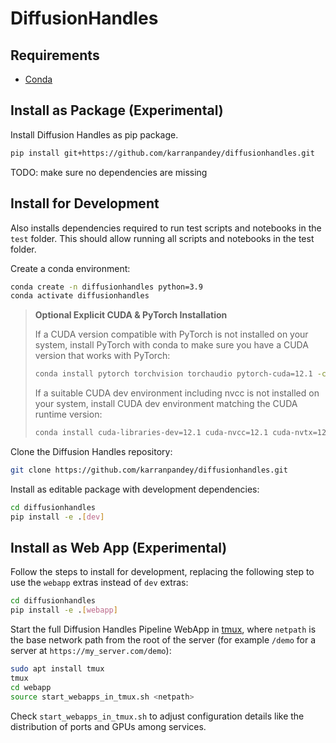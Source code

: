 # DiffusionHandles

## Requirements

- [Conda](https://docs.conda.io/en/latest/miniconda.html)

## Install as Package (Experimental)

Install Diffusion Handles as pip package.

```bash
pip install git+https://github.com/karranpandey/diffusionhandles.git
```
TODO: make sure no dependencies are missing

## Install for Development

Also installs dependencies required to run test scripts and notebooks in the `test` folder. This should allow running all scripts and notebooks in the test folder.

Create a conda environment:
```bash
conda create -n diffusionhandles python=3.9
conda activate diffusionhandles
```

> **Optional Explicit CUDA & PyTorch Installation**
>
> If a CUDA version compatible with PyTorch is not installed on your system, install PyTorch with conda to make sure you have a CUDA version that works with PyTorch:
> ```bash
> conda install pytorch torchvision torchaudio pytorch-cuda=12.1 -c pytorch -c nvidia
> ```
>
> If a suitable CUDA dev environment including nvcc is not installed on your system, install CUDA dev environment matching the CUDA runtime version:
> ```bash
> conda install cuda-libraries-dev=12.1 cuda-nvcc=12.1 cuda-nvtx=12.1 cuda-cupti=12.1 -c nvidia
> ```

Clone the Diffusion Handles repository:
```bash
git clone https://github.com/karranpandey/diffusionhandles.git
```

Install as editable package with development dependencies:
```bash
cd diffusionhandles
pip install -e .[dev]
```

## Install as Web App (Experimental)

Follow the steps to install for development, replacing the following step to use the `webapp` extras instead of `dev` extras:
```bash
cd diffusionhandles
pip install -e .[webapp]
```

Start the full Diffusion Handles Pipeline WebApp in [tmux](https://github.com/tmux/tmux/wiki), where `netpath` is the base network path from the root of the server (for example `/demo` for a server at `https://my_server.com/demo`):
```bash
sudo apt install tmux
tmux
cd webapp
source start_webapps_in_tmux.sh <netpath>
```
Check `start_webapps_in_tmux.sh` to adjust configuration details like the distribution of ports and GPUs among services.
